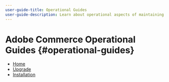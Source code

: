 ```yaml
---
user-guide-title: Operational Guides
user-guide-description: Learn about operational aspects of maintaining your Adobe Commerce or Magento Open Source application.
---
```


# Adobe Commerce Operational Guides {#operational-guides}

- [Home](home.md)
- [Upgrade](https://experienceleague.adobe.com/docs/commerce-operations/upgrade-guide/overview.html?lang=en)
- [Installation](https://devdocs.magento.com/guides/v2.4/install-gde/install-flow-diagram.html)
